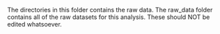 The directories in this folder contains the raw data. The raw_data folder
contains all of the raw datasets for this analysis. These should NOT be edited whatsoever. 